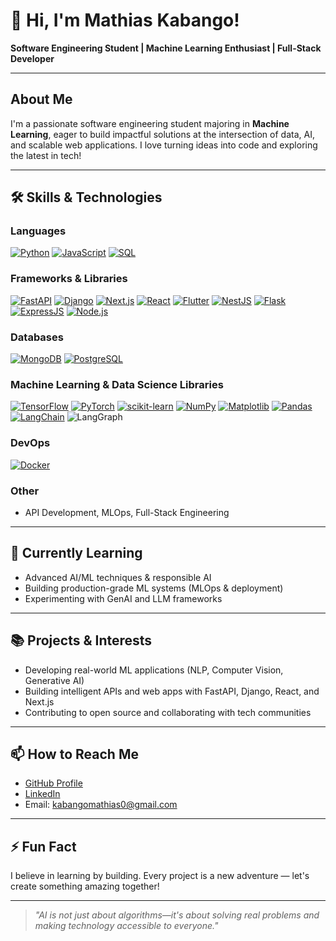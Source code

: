 # 👋 Hi, I'm Mathias Kabango!

**Software Engineering Student | Machine Learning Enthusiast | Full-Stack Developer**

---

## About Me

I'm a passionate software engineering student majoring in **Machine Learning**, eager to build impactful solutions at the intersection of data, AI, and scalable web applications. I love turning ideas into code and exploring the latest in tech!

---

## 🛠️ Skills & Technologies

### Languages  
[![Python](https://img.shields.io/badge/Python-3776AB?style=for-the-badge&logo=python&logoColor=white)](https://www.python.org/)
[![JavaScript](https://img.shields.io/badge/JavaScript-F7DF1E?style=for-the-badge&logo=javascript&logoColor=black)](https://developer.mozilla.org/en-US/docs/Web/JavaScript)
[![SQL](https://img.shields.io/badge/SQL-4479A1?style=for-the-badge&logo=postgresql&logoColor=white)](https://www.postgresql.org/)

### Frameworks & Libraries  
[![FastAPI](https://img.shields.io/badge/FastAPI-009688?style=for-the-badge&logo=fastapi&logoColor=white)](https://fastapi.tiangolo.com/)
[![Django](https://img.shields.io/badge/Django-092E20?style=for-the-badge&logo=django&logoColor=white)](https://www.djangoproject.com/)
[![Next.js](https://img.shields.io/badge/Next.js-000000?style=for-the-badge&logo=nextdotjs&logoColor=white)](https://nextjs.org/)
[![React](https://img.shields.io/badge/React-20232A?style=for-the-badge&logo=react&logoColor=61DAFB)](https://react.dev/)
[![Flutter](https://img.shields.io/badge/Flutter-02569B?style=for-the-badge&logo=flutter&logoColor=white)](https://flutter.dev/)
[![NestJS](https://img.shields.io/badge/NestJS-E0234E?style=for-the-badge&logo=nestjs&logoColor=white)](https://nestjs.com/)
[![Flask](https://img.shields.io/badge/Flask-000000?style=for-the-badge&logo=flask&logoColor=white)](https://flask.palletsprojects.com/)
[![ExpressJS](https://img.shields.io/badge/Express.js-000000?style=for-the-badge&logo=express&logoColor=white)](https://expressjs.com/)
[![Node.js](https://img.shields.io/badge/Node.js-339933?style=for-the-badge&logo=node.js&logoColor=white)](https://nodejs.org/)

### Databases  
[![MongoDB](https://img.shields.io/badge/MongoDB-47A248?style=for-the-badge&logo=mongodb&logoColor=white)](https://www.mongodb.com/)
[![PostgreSQL](https://img.shields.io/badge/PostgreSQL-4169E1?style=for-the-badge&logo=postgresql&logoColor=white)](https://www.postgresql.org/)

### Machine Learning & Data Science Libraries  
[![TensorFlow](https://img.shields.io/badge/TensorFlow-FF6F00?style=for-the-badge&logo=tensorflow&logoColor=white)](https://www.tensorflow.org/)
[![PyTorch](https://img.shields.io/badge/PyTorch-EE4C2C?style=for-the-badge&logo=pytorch&logoColor=white)](https://pytorch.org/)
[![scikit-learn](https://img.shields.io/badge/scikit--learn-F7931E?style=for-the-badge&logo=scikit-learn&logoColor=white)](https://scikit-learn.org/)
[![NumPy](https://img.shields.io/badge/NumPy-013243?style=for-the-badge&logo=numpy&logoColor=white)](https://numpy.org/)
[![Matplotlib](https://img.shields.io/badge/Matplotlib-11557C?style=for-the-badge&logo=matplotlib&logoColor=white)](https://matplotlib.org/)
[![Pandas](https://img.shields.io/badge/Pandas-150458?style=for-the-badge&logo=pandas&logoColor=white)](https://pandas.pydata.org/)
[![LangChain](https://img.shields.io/badge/LangChain-1DA1F2?style=for-the-badge&logo=langchain&logoColor=white)](https://www.langchain.com/)
![LangGraph](https://img.shields.io/badge/LangGraph-5C5CFF?style=for-the-badge)

### DevOps  
[![Docker](https://img.shields.io/badge/Docker-2496ED?style=for-the-badge&logo=docker&logoColor=white)](https://www.docker.com/)

### Other  
- API Development, MLOps, Full-Stack Engineering

---

## 🌱 Currently Learning

- Advanced AI/ML techniques & responsible AI
- Building production-grade ML systems (MLOps & deployment)
- Experimenting with GenAI and LLM frameworks

---

## 📚 Projects & Interests

- Developing real-world ML applications (NLP, Computer Vision, Generative AI)
- Building intelligent APIs and web apps with FastAPI, Django, React, and Next.js
- Contributing to open source and collaborating with tech communities

---

## 📫 How to Reach Me

- [GitHub Profile](https://github.com/Mathias-Kabango3)
- [LinkedIn](https://www.linkedin.com/in/mathias-kabango/)
- Email: kabangomathias0@gmail.com

---

## ⚡ Fun Fact

I believe in learning by building. Every project is a new adventure — let's create something amazing together!

---

> _"AI is not just about algorithms—it's about solving real problems and making technology accessible to everyone."_
